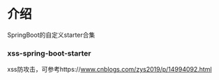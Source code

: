 # 介绍
SpringBoot的自定义starter合集


### xss-spring-boot-starter
xss防攻击，可参考https://www.cnblogs.com/zys2019/p/14994092.html




